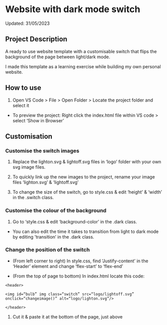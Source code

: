 # Website with dark mode switch 
Updated: 31/05/2023

## Project Description 
A ready to use website template with a customisable switch that flips the background of the page between light/dark mode.

I made this template as a learning exercise while building my own personal website.

## How to use
1. Open VS Code > File > Open Folder > Locate the project folder and select it

* To preview the project: Right click the index.html file within VS code > select 
‘Show in Browser’

## Customisation 

### Customise the switch images

1. Replace the lighton.svg & lightoff.svg files in ‘logo’ folder with your own svg image files.

2. To quickly link up the new images to the project, rename your image files ‘lighton.svg’ & ‘lightoff.svg’

3. To change the size of the switch, go to style.css & edit ‘height’ & ‘width’ in the .switch class.

### Customise the colour of the background

1. Go to ‘style.css & edit ‘background-color’ in the .dark class.

* You can also edit the time it takes to transition from light to dark mode by editing ’transition’ in the .dark class.

### Change the position of the switch

* (From left corner to right) In style.css, find ‘Justify-content’ in the ‘Header’ element and change ‘flex-start’ to ‘flex-end’

* (From the top of page to bottom) In index.html locate this code:

```
<header>

<img id=“bulb” img class=“switch” src=“logo/lightoff.svg” onclick=“changeimage()” alt=“logo/lighton.svg”/>

</header>
```

1. Cut it & paste it at the bottom of the page, just above <script>

2. Replace the header tags with footer tags. (You will also need to rename the header element to footer in style.css)
(Bulb will be below your content, but still appears in the top corner while the page is empty.)

### Extra Step: Make text switch between black/white

In the style.css file find this class:

```
.dark>* {
		Color: rgb(255, 255, 255);
}
```

This makes the colour of the text on your page change from black to white when you switch from light to dark mode.

You can change the dark mode text colour by editing ‘color’ in this class.

(You can just remove this class if you want to style the text yourself)
